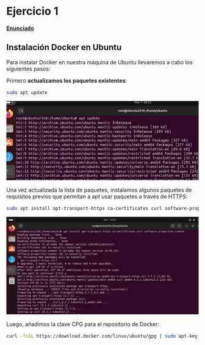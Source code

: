# Ejercicio 1
**[Enunciado](https://docs.google.com/document/d/1HE51pkqsTtjyOC40XQWP9MFjTMTXc-HYjVxT_UaKCpU/edit)**

## Instalación Docker en Ubuntu

Para instalar Docker en nuestra máquina de Ubuntu llevaremos a cabo los siguientes pasos:

Primero **actualizamos los paquetes existentes**:

```bash
sudo apt update
```

![Imagen 1](/Ejercicios_Docker/images/1.png)

Una vez actualizada la lista de paquetes, instalamos algunos paquetes de requisitos previos que permitan a apt usar paquetes a través de HTTPS:

```bash
sudo apt install apt-transport-https ca-certificates curl software-properties-common
```

![Imagen 2](/Ejercicios_Docker/images/2.png)

Luego, añadimos la clave CPG para el repositorio de Docker:

```bash
curl -fsSL https://download.docker.com/linux/ubuntu/gpg | sudo apt-key add -
```

